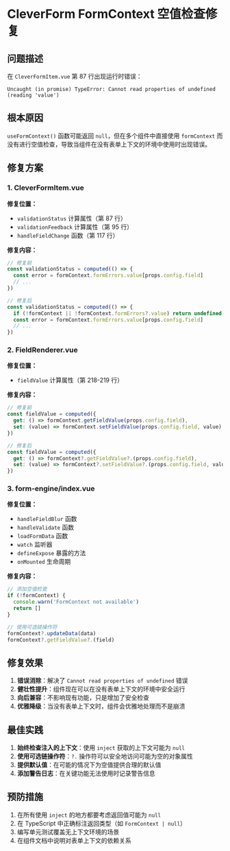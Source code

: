# CleverForm FormContext 空值检查修复

## 问题描述

在 `CleverFormItem.vue` 第 87 行出现运行时错误：
```
Uncaught (in promise) TypeError: Cannot read properties of undefined (reading 'value')
```

## 根本原因

`useFormContext()` 函数可能返回 `null`，但在多个组件中直接使用 `formContext` 而没有进行空值检查，导致当组件在没有表单上下文的环境中使用时出现错误。

## 修复方案

### 1. CleverFormItem.vue

**修复位置：**
- `validationStatus` 计算属性（第 87 行）
- `validationFeedback` 计算属性（第 95 行）
- `handleFieldChange` 函数（第 117 行）

**修复内容：**
```typescript
// 修复前
const validationStatus = computed(() => {
  const error = formContext.formErrors.value[props.config.field]
  // ...
})

// 修复后
const validationStatus = computed(() => {
  if (!formContext || !formContext.formErrors?.value) return undefined
  const error = formContext.formErrors.value[props.config.field]
  // ...
})
```

### 2. FieldRenderer.vue

**修复位置：**
- `fieldValue` 计算属性（第 218-219 行）

**修复内容：**
```typescript
// 修复前
const fieldValue = computed({
  get: () => formContext.getFieldValue(props.config.field),
  set: (value) => formContext.setFieldValue(props.config.field, value)
})

// 修复后
const fieldValue = computed({
  get: () => formContext?.getFieldValue?.(props.config.field),
  set: (value) => formContext?.setFieldValue?.(props.config.field, value)
})
```

### 3. form-engine/index.vue

**修复位置：**
- `handleFieldBlur` 函数
- `handleValidate` 函数
- `loadFormData` 函数
- `watch` 监听器
- `defineExpose` 暴露的方法
- `onMounted` 生命周期

**修复内容：**
```typescript
// 添加空值检查
if (!formContext) {
  console.warn('FormContext not available')
  return []
}

// 使用可选链操作符
formContext?.updateData(data)
formContext?.getFieldValue?.(field)
```

## 修复效果

1. **错误消除**：解决了 `Cannot read properties of undefined` 错误
2. **健壮性提升**：组件现在可以在没有表单上下文的环境中安全运行
3. **向后兼容**：不影响现有功能，只是增加了安全检查
4. **优雅降级**：当没有表单上下文时，组件会优雅地处理而不是崩溃

## 最佳实践

1. **始终检查注入的上下文**：使用 `inject` 获取的上下文可能为 `null`
2. **使用可选链操作符**：`?.` 操作符可以安全地访问可能为空的对象属性
3. **提供默认值**：在可能的情况下为空值提供合理的默认值
4. **添加警告日志**：在关键功能无法使用时记录警告信息

## 预防措施

1. 在所有使用 `inject` 的地方都要考虑返回值可能为 `null`
2. 在 TypeScript 中正确标注返回类型（如 `FormContext | null`）
3. 编写单元测试覆盖无上下文环境的场景
4. 在组件文档中说明对表单上下文的依赖关系